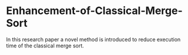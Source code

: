 # Enhancement-of-Classical-Merge-Sort
In this research paper a novel method is introduced to reduce execution time of the classical merge sort.
